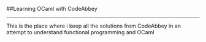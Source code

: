 ##Learning OCaml with CodeAbbey 
*** 
  This is the place where i keep all the solutions from CodeAbbey in an attempt to understand functional programming and OCaml
